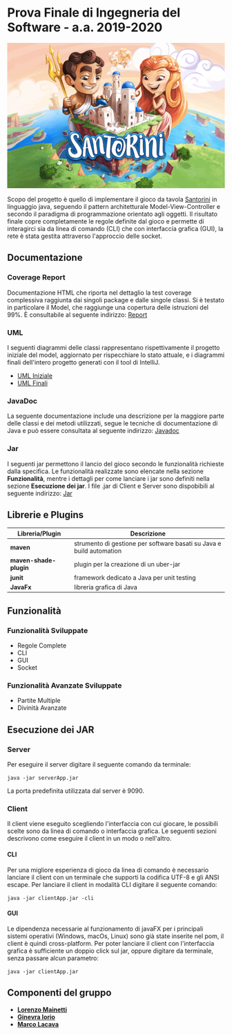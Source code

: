 # Prova Finale di Ingegneria del Software - a.a. 2019-2020
![alt text](https://github.com/LorenzoMainetti/ing-sw-2020-Mainetti-Iorio-Lacava/blob/master/src/main/resources/SantoriniLogo.png)

Scopo del progetto è quello di implementare il gioco da tavola [Santorini](https://roxley.com/products/santorini) in linguaggio java, seguendo il pattern architetturale Model-View-Controller e secondo il paradigma di programmazione orientato agli oggetti. Il risultato finale copre completamente le regole definite dal gioco e permette di interagirci sia da linea di comando (CLI) che con interfaccia grafica (GUI), la rete è stata gestita attraverso l'approccio delle socket.

## Documentazione
### Coverage Report
Documentazione HTML che riporta nel dettaglio la test coverage complessiva raggiunta dai singoli package e dalle singole classi. Si è testato in particolare il Model, che raggiunge una copertura delle istruzioni del 99%. 
È consultabile al seguente indirizzo: [Report](https://github.com/LorenzoMainetti/ing-sw-2020-Mainetti-Iorio-Lacava/tree/master/deliveries/final/report)

### UML
I seguenti diagrammi delle classi rappresentano rispettivamente il progetto iniziale del model, aggiornato per rispecchiare lo stato attuale, e i diagrammi finali dell'intero progetto generati con il tool di IntelliJ.
- [UML Iniziale](https://github.com/LorenzoMainetti/ing-sw-2020-Mainetti-Iorio-Lacava/tree/master/deliveries/final/uml/initial)
- [UML Finali](https://github.com/LorenzoMainetti/ing-sw-2020-Mainetti-Iorio-Lacava/tree/master/deliveries/final/uml/generated)

### JavaDoc
La seguente documentazione include una descrizione per la maggiore parte delle classi e dei metodi utilizzati, segue le tecniche di documentazione di Java e può essere consultata al seguente indirizzo: [Javadoc](https://github.com/LorenzoMainetti/ing-sw-2020-Mainetti-Iorio-Lacava/tree/master/deliveries/final/javadoc)

### Jar
I seguenti jar permettono il lancio del gioco secondo le funzionalità richieste dalla specifica. Le funzionalità realizzate sono elencate nella sezione __Funzionalità__, mentre i dettagli per come lanciare i jar sono definiti nella sezione __Esecuzione dei jar__. I file .jar di Client e Server sono dispobibili al seguente indirizzo: [Jar](https://github.com/LorenzoMainetti/ing-sw-2020-Mainetti-Iorio-Lacava/tree/master/deliveries/final/jar)

## Librerie e Plugins
|Libreria/Plugin|Descrizione|
|---------------|-----------|
|__maven__|strumento di gestione per software basati su Java e build automation|
|__maven-shade-plugin__|plugin per la creazione di un uber-jar|
|__junit__|framework dedicato a Java per unit testing|
|__JavaFx__|libreria grafica di Java|

## Funzionalità
### Funzionalità Sviluppate
- Regole Complete
- CLI
- GUI
- Socket

### Funzionalità Avanzate Sviluppate
- Partite Multiple
- Divinità Avanzate

## Esecuzione dei JAR
### Server
Per eseguire il server digitare il seguente comando da terminale:
```
java -jar serverApp.jar 
```
La porta predefinita utilizzata dal server è 9090.

### Client
Il client viene eseguito scegliendo l'interfaccia con cui giocare, le possibili scelte sono da linea di comando o interfaccia grafica. Le seguenti sezioni descrivono come eseguire il client in un modo o nell'altro.
#### CLI
Per una migliore esperienza di gioco da linea di comando è necessario lanciare il client con un terminale che supporti la codifica UTF-8 e gli ANSI escape. 
Per lanciare il client in modalità CLI digitare il seguente comando:
```
java -jar clientApp.jar -cli
```
#### GUI
Le dipendenza necessarie al funzionamento di javaFX per i principali sistemi operativi (Windows, macOs, Linux) sono già state inserite nel pom, il client è quindi cross-platform.
Per poter lanciare il client con l'interfaccia grafica è sufficiente un doppio click sul jar, oppure digitare da terminale, senza passare alcun parametro:
```
java -jar clientApp.jar 
```

## Componenti del gruppo
- [__Lorenzo Mainetti__](https://github.com/LorenzoMainetti)
- [__Ginevra Iorio__](https://github.com/ginevraiorioo)
- [__Marco Lacava__](https://github.com/LacavaMarco)

